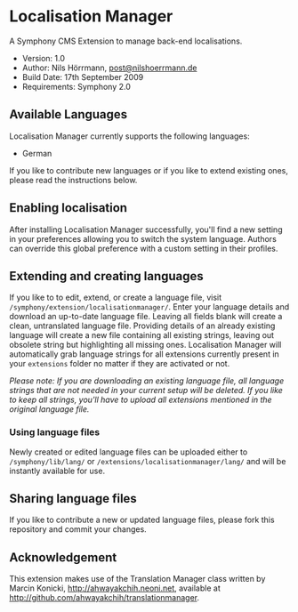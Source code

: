 # Localisation Manager

A Symphony CMS Extension to manage back-end localisations.

- Version: 1.0
- Author: Nils Hörrmann, post@nilshoerrmann.de
- Build Date: 17th September 2009
- Requirements: Symphony 2.0

## Available Languages

Localisation Manager currently supports the following languages:

- German

If you like to contribute new languages or if you like to extend existing ones, please read the instructions below.

## Enabling localisation

After installing Localisation Manager successfully, you'll find a new setting in your preferences allowing you to switch the system language. Authors can override this global preference with a custom setting in their profiles.

## Extending and creating languages

If you like to to edit, extend, or create a language file, visit `/symphony/extension/localisationmanager/`. Enter your language details and download an up-to-date language file. Leaving all fields blank will create a clean, untranslated language file. Providing details of an already existing language will create a new file containing all existing strings, leaving out obsolete string but highlighting all missing ones. Localisation Manager will automatically grab language strings for all extensions currently present in your `extensions` folder no matter if they are activated or not. 

*Please note: If you are downloading an existing language file, all language strings that are not needed in your current setup will be deleted. If you like to keep all strings, you'll have to upload all extensions mentioned in the original language file.*

### Using language files

Newly created or edited language files can be uploaded either to `/symphony/lib/lang/` or `/extensions/localisationmanager/lang/` and will be instantly available for use.

## Sharing language files

If you like to contribute a new or updated language files, please fork this repository and commit your changes.

## Acknowledgement

This extension makes use of the Translation Manager class written by Marcin Konicki, http://ahwayakchih.neoni.net, available at <http://github.com/ahwayakchih/translationmanager>.